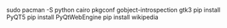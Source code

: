 sudo pacman -S python cairo pkgconf gobject-introspection gtk3
pip install PyQT5
pip install PyQtWebEngine
pip install wikipedia
